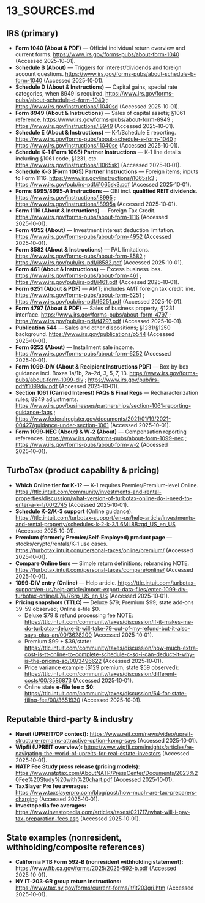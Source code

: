 # 13_SOURCES.md

## IRS (primary)

- **Form 1040 (About & PDF)** — Official individual return overview and current forms. <https://www.irs.gov/forms-pubs/about-form-1040> (Accessed 2025‑10‑01).
- **Schedule B (About)** — Triggers for interest/dividends and foreign account questions. <https://www.irs.gov/forms-pubs/about-schedule-b-form-1040> (Accessed 2025‑10‑01).
- **Schedule D (About & Instructions)** — Capital gains, special rate categories, when 8949 is required. <https://www.irs.gov/forms-pubs/about-schedule-d-form-1040> ; <https://www.irs.gov/instructions/i1040sd> (Accessed 2025‑10‑01).
- **Form 8949 (About & Instructions)** — Sales of capital assets; §1061 reference. <https://www.irs.gov/forms-pubs/about-form-8949> ; <https://www.irs.gov/instructions/i8949> (Accessed 2025‑10‑01).
- **Schedule E (About & Instructions)** — K‑1/Schedule E reporting. <https://www.irs.gov/forms-pubs/about-schedule-e-form-1040> ; <https://www.irs.gov/instructions/i1040se> (Accessed 2025‑10‑01).
- **Schedule K‑1 (Form 1065) Partner Instructions** — K‑1 line details including §1061 code, §1231, etc. <https://www.irs.gov/instructions/i1065sk1> (Accessed 2025‑10‑01).
- **Schedule K‑3 (Form 1065) Partner Instructions** — Foreign items; inputs to Form 1116. <https://www.irs.gov/instructions/i1065sk3> ; <https://www.irs.gov/pub/irs-pdf/i1065sk3.pdf> (Accessed 2025‑10‑01).
- **Forms 8995/8995‑A Instructions** — QBI incl. **qualified REIT dividends**. <https://www.irs.gov/instructions/i8995> ; <https://www.irs.gov/instructions/i8995a> (Accessed 2025‑10‑01).
- **Form 1116 (About & Instructions)** — Foreign Tax Credit. <https://www.irs.gov/forms-pubs/about-form-1116> (Accessed 2025‑10‑01).
- **Form 4952 (About)** — Investment interest deduction limitation. <https://www.irs.gov/forms-pubs/about-form-4952> (Accessed 2025‑10‑01).
- **Form 8582 (About & Instructions)** — PAL limitations. <https://www.irs.gov/forms-pubs/about-form-8582> ; <https://www.irs.gov/pub/irs-pdf/i8582.pdf> (Accessed 2025‑10‑01).
- **Form 461 (About & Instructions)** — Excess business loss. <https://www.irs.gov/forms-pubs/about-form-461> ; <https://www.irs.gov/pub/irs-pdf/i461.pdf> (Accessed 2025‑10‑01).
- **Form 6251 (About & PDF)** — AMT; includes AMT foreign tax credit line. <https://www.irs.gov/forms-pubs/about-form-6251> ; <https://www.irs.gov/pub/irs-pdf/f6251.pdf> (Accessed 2025‑10‑01).
- **Form 4797 (About & PDF)** — Sales of business property; §1231 interface. <https://www.irs.gov/forms-pubs/about-form-4797> ; <https://www.irs.gov/pub/irs-pdf/f4797.pdf> (Accessed 2025‑10‑01).
- **Publication 544** — Sales and other dispositions; §1231/§1250 background. <https://www.irs.gov/publications/p544> (Accessed 2025‑10‑01).
- **Form 6252 (About)** — Installment sale income. <https://www.irs.gov/forms-pubs/about-form-6252> (Accessed 2025‑10‑01).
- **Form 1099‑DIV (About & Recipient Instructions PDF)** — Box‑by‑box guidance incl. Boxes 1a/1b, 2a–2d, 3, 5, 7, 13. <https://www.irs.gov/forms-pubs/about-form-1099-div> ; <https://www.irs.gov/pub/irs-pdf/f1099div.pdf> (Accessed 2025‑10‑01).
- **Section 1061 (Carried Interest) FAQs & Final Regs** — Recharacterization rules; 8949 adjustments. <https://www.irs.gov/businesses/partnerships/section-1061-reporting-guidance-faqs> ; <https://www.federalregister.gov/documents/2021/01/19/2021-00427/guidance-under-section-1061> (Accessed 2025‑10‑01).
- **Form 1099‑NEC (About) & W‑2 (About)** — Compensation reporting references. <https://www.irs.gov/forms-pubs/about-form-1099-nec> ; <https://www.irs.gov/forms-pubs/about-form-w-2> (Accessed 2025‑10‑01).

## TurboTax (product capability & pricing)

- **Which Online tier for K‑1?** — K‑1 requires Premier/Premium‑level Online. <https://ttlc.intuit.com/community/investments-and-rental-properties/discussion/what-version-of-turbotax-online-do-i-need-to-enter-a-k-1/00/2745> (Accessed 2025‑10‑01).
- **Schedule K‑2/K‑3 support** (Online guidance). <https://ttlc.intuit.com/turbotax-support/en-us/help-article/investments-and-rental-property/schedules-k-2-k-3/L6ML8Bzqd_US_en_US> (Accessed 2025‑10‑01).
- **Premium (formerly Premier/Self‑Employed) product page** — stocks/crypto/rentals/K‑1 use cases. <https://turbotax.intuit.com/personal-taxes/online/premium/> (Accessed 2025‑10‑01).
- **Compare Online tiers** — Simple return definitions; rebranding NOTE. <https://turbotax.intuit.com/personal-taxes/compare/online/> (Accessed 2025‑10‑01).
- **1099‑DIV entry (Online)** — Help article. <https://ttlc.intuit.com/turbotax-support/en-us/help-article/import-export-data-files/enter-1099-div-turbotax-online/L7jiJ76rp_US_en_US> (Accessed 2025‑10‑01).
- **Pricing snapshots (TTLC)** — Deluxe $79; Premium $99; state add‑ons $39–$59 observed; Online e‑file $0.
  - Deluxe $79 & refund processing fee NOTE: <https://ttlc.intuit.com/community/taxes/discussion/if-it-makes-me-do-turbotax-deluxe-it-will-take-79-out-of-my-refund-but-it-also-says-plus-an/00/3628200> (Accessed 2025‑10‑01).
  - Premium $99 + $39/state: <https://ttlc.intuit.com/community/taxes/discussion/how-much-extra-cost-is-tt-online-to-complete-schedule-c-so-i-can-deduct-it-why-is-the-pricing-so/00/3496622> (Accessed 2025‑10‑01).
  - Price variance example ($129 premium; state $59 observed): <https://ttlc.intuit.com/community/taxes/discussion/different-costs/00/3586873> (Accessed 2025‑10‑01).
  - Online state **e‑file fee = $0**: <https://ttlc.intuit.com/community/taxes/discussion/64-for-state-filing-fee/00/3651930> (Accessed 2025‑10‑01).

## Reputable third‑party & industry

- **Nareit (UPREIT/OP context):** <https://www.reit.com/news/video/upreit-structure-remains-attractive-option-kpmg-says> (Accessed 2025‑10‑01).
- **Wipfli (UPREIT overview):** <https://www.wipfli.com/insights/articles/re-navigating-the-world-of-upreits-for-real-estate-investors> (Accessed 2025‑10‑01).
- **NATP Fee Study press release (pricing models):** <https://www.natptax.com/AboutNATP/PressCenter/Documents/2023%20Fee%20Study%20with%20chart.pdf> (Accessed 2025‑10‑01).
- **TaxSlayer Pro fee averages:** <https://www.taxslayerpro.com/blog/post/how-much-are-tax-preparers-charging> (Accessed 2025‑10‑01).
- **Investopedia fee averages:** <https://www.investopedia.com/articles/taxes/021717/what-will-i-pay-tax-preparation-fees.asp> (Accessed 2025‑10‑01).

## State examples (nonresident, withholding/composite references)

- **California FTB Form 592‑B (nonresident withholding statement):** <https://www.ftb.ca.gov/forms/2025/2025-592-b.pdf> (Accessed 2025‑10‑01).
- **NY IT‑203‑GR group return instructions:** <https://www.tax.ny.gov/forms/current-forms/it/it203gri.htm> (Accessed 2025‑10‑01).
